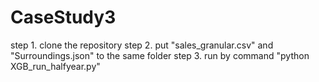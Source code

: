 # CaseStudy3

step 1. clone the repository
step 2. put "sales_granular.csv" and "Surroundings.json" to the same folder
step 3. run by command "python XGB_run_halfyear.py"
